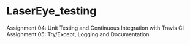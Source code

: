 # LaserEye_testing
Assignment 04: Unit Testing and Continuous Integration with Travis CI  
Assignment 05: Try/Except, Logging and Documentation  
